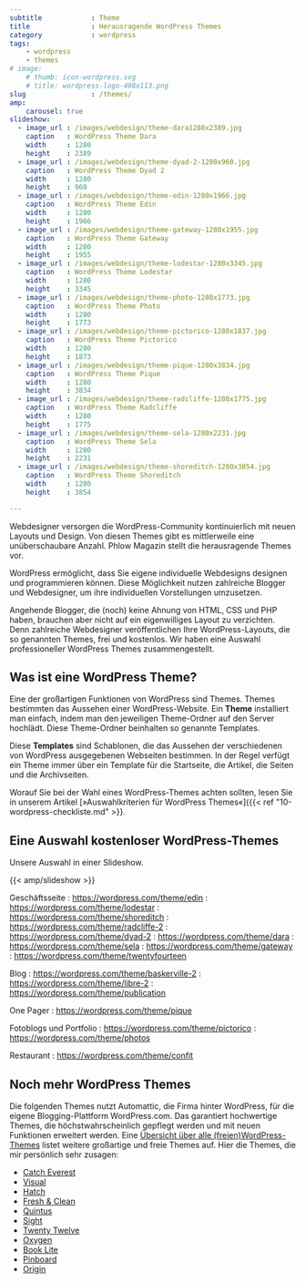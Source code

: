 ```yaml
---
subtitle            : Theme
title               : Herausragende WordPress Themes
category            : wordpress
tags:
    - wordpress
    - themes
# image:
    # thumb: icon-wordpress.svg
    # title: wordpress-logo-498x113.png
slug                : /themes/
amp:
    carousel: true
slideshow:
  - image_url : /images/webdesign/theme-dara1280x2389.jpg
    caption   : WordPress Theme Dara
    width     : 1280
    height    : 2389
  - image_url : /images/webdesign/theme-dyad-2-1280x960.jpg
    caption   : WordPress Theme Dyad 2
    width     : 1280
    height    : 960
  - image_url : /images/webdesign/theme-edin-1280x1966.jpg
    caption   : WordPress Theme Edin
    width     : 1280
    height    : 1966
  - image_url : /images/webdesign/theme-gateway-1280x1955.jpg
    caption   : WordPress Theme Gateway
    width     : 1280
    height    : 1955
  - image_url : /images/webdesign/theme-lodestar-1280x3345.jpg
    caption   : WordPress Theme Lodestar
    width     : 1280
    height    : 3345
  - image_url : /images/webdesign/theme-photo-1280x1773.jpg
    caption   : WordPress Theme Photo
    width     : 1280
    height    : 1773
  - image_url : /images/webdesign/theme-pictorico-1280x1837.jpg
    caption   : WordPress Theme Pictorico
    width     : 1280
    height    : 1873
  - image_url : /images/webdesign/theme-pique-1280x3834.jpg
    caption   : WordPress Theme Pique
    width     : 1280
    height    : 3834
  - image_url : /images/webdesign/theme-radcliffe-1280x1775.jpg
    caption   : WordPress Theme Radcliffe
    width     : 1280
    height    : 1775
  - image_url : /images/webdesign/theme-sela-1280x2231.jpg
    caption   : WordPress Theme Sela
    width     : 1280
    height    : 2231
  - image_url : /images/webdesign/theme-shoreditch-1280x3854.jpg
    caption   : WordPress Theme Shoreditch
    width     : 1280
    height    : 3854

---
```

Webdesigner versorgen die WordPress-Community kontinuierlich mit neuen Layouts und Design. Von diesen Themes gibt es mittlerweile eine unüberschaubare Anzahl. Phlow Magazin stellt die herausragende Themes vor.
<!--more-->

WordPress ermöglicht, dass Sie eigene individuelle Webdesigns designen und programmieren können. Diese Möglichkeit nutzen zahlreiche Blogger und Webdesigner, um ihre individuellen Vorstellungen umzusetzen.

Angehende Blogger, die (noch) keine Ahnung von HTML, CSS und PHP haben, brauchen aber nicht auf ein eigenwilliges Layout zu verzichten. Denn zahlreiche Webdesigner veröffentlichen Ihre WordPress-Layouts, die so genannten Themes, frei und kostenlos. Wir haben eine Auswahl professioneller WordPress Themes zusammengestellt.

## Was ist eine WordPress Theme?

Eine der großartigen Funktionen von WordPress sind Themes. Themes bestimmten das Aussehen einer WordPress-Website. Ein **Theme** installiert man einfach, indem man den jeweiligen Theme-Ordner auf den Server hochlädt. Diese Theme-Ordner beinhalten so genannte Templates.

Diese **Templates** sind Schablonen, die das Aussehen der verschiedenen von WordPress ausgegebenen Webseiten bestimmen. In der Regel verfügt ein Theme immer über ein Template für die Startseite, die Artikel, die Seiten und die Archivseiten.

Worauf Sie bei der Wahl eines WordPress-Themes achten sollten, lesen Sie in unserem Artikel [»Auswahlkriterien für WordPress Themes«]({{< ref "10-wordpress-checkliste.md" >}}.

## Eine Auswahl kostenloser WordPress-Themes

Unsere Auswahl in einer Slideshow.

{{< amp/slideshow >}}

Geschäftsseite
:   https://wordpress.com/theme/edin
:   https://wordpress.com/theme/lodestar
:   https://wordpress.com/theme/shoreditch
:   https://wordpress.com/theme/radcliffe-2
:   https://wordpress.com/theme/dyad-2
:   https://wordpress.com/theme/dara
:   https://wordpress.com/theme/sela
:   https://wordpress.com/theme/gateway
:   https://wordpress.com/theme/twentyfourteen

Blog
:   https://wordpress.com/theme/baskerville-2
:   https://wordpress.com/theme/libre-2
:   https://wordpress.com/theme/publication

One Pager
:   https://wordpress.com/theme/pique

Fotoblogs und Portfolio
:   https://wordpress.com/theme/pictorico
:   https://wordpress.com/theme/photos

Restaurant
:   https://wordpress.com/theme/confit

## Noch mehr WordPress Themes

Die folgenden Themes nutzt Automattic, die Firma hinter WordPress, für die eigene Blogging-Plattform WordPress.com. Das garantiert hochwertige Themes, die höchstwahrscheinlich gepflegt werden und mit neuen Funktionen erweitert werden. Eine [Übersicht über alle (freien)WordPress-Themes](https://theme.wordpress.com/) listet weitere großartige und freie Themes auf. Hier die Themes, die mir persönlich sehr zusagen:

* [Catch Everest](http://catchthemes.com/theme-instructions/catch-everest/)
* [Visual](http://themes.wptheming.com/visual/)
* [Hatch](http://alienwp.com/themes/hatch/)
* [Fresh & Clean](http://theme.wordpress.com/themes/fresh-and-clean/)
* [Quintus](http://theme.wordpress.com/themes/quintus/)
* [Sight](http://theme.wordpress.com/themes/sight/)
* [Twenty Twelve](http://theme.wordpress.com/themes/twentytwelve/)
* [Oxygen](http://theme.wordpress.com/themes/oxygen/)
* [Book Lite](http://theme.wordpress.com/themes/book-lite/)
* [Pinboard](http://www.onedesigns.com/wordpress-themes/pinboard)
* [Origin](http://wordpress.org/themes/origin)

